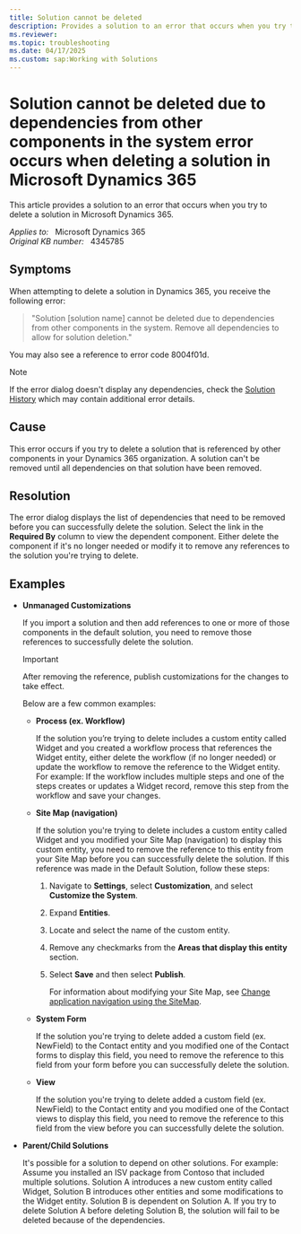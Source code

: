 ```yaml
---
title: Solution cannot be deleted
description: Provides a solution to an error that occurs when you try to delete a solution in Microsoft Dynamics 365.
ms.reviewer: 
ms.topic: troubleshooting
ms.date: 04/17/2025
ms.custom: sap:Working with Solutions
---
```

# Solution cannot be deleted due to dependencies from other components in the system error occurs when deleting a solution in Microsoft Dynamics 365

This article provides a solution to an error that occurs when you try to delete a solution in Microsoft Dynamics 365.

_Applies to:_ &nbsp; Microsoft Dynamics 365  
_Original KB number:_ &nbsp; 4345785

## Symptoms

When attempting to delete a solution in Dynamics 365, you receive the following error:

> "Solution [solution name] cannot be deleted due to dependencies from other components in the system. Remove all dependencies to allow for solution deletion."

You may also see a reference to error code 8004f01d.

> [!NOTE]
> If the error dialog doesn't display any dependencies, check the [Solution History](/powerapps/maker/common-data-service/solution-history) which may contain additional error details.

## Cause

This error occurs if you try to delete a solution that is referenced by other components in your Dynamics 365 organization. A solution can't be removed until all dependencies on that solution have been removed.

## Resolution

The error dialog displays the list of dependencies that need to be removed before you can successfully delete the solution. Select the link in the **Required By** column to view the dependent component. Either delete the component if it's no longer needed or modify it to remove any references to the solution you're trying to delete.

## Examples

- **Unmanaged Customizations**

    If you import a solution and then add references to one or more of those components in the default solution, you need to remove those references to successfully delete the solution.

    > [!IMPORTANT]
    > After removing the reference, publish customizations for the changes to take effect.

    Below are a few common examples:

  - **Process (ex. Workflow)**

    If the solution you’re trying to delete includes a custom entity called Widget and you created a workflow process that references the Widget entity, either delete the workflow (if no longer needed) or update the workflow to remove the reference to the Widget entity. For example: If the workflow includes multiple steps and one of the steps creates or updates a Widget record, remove this step from the workflow and save your changes.

  - **Site Map (navigation)**

    If the solution you're trying to delete includes a custom entity called Widget and you modified your Site Map (navigation) to display this custom entity, you need to remove the reference to this entity from your Site Map before you can successfully delete the solution. If this reference was made in the Default Solution, follow these steps:

    1. Navigate to **Settings**, select **Customization**, and select **Customize the System**.
    2. Expand **Entities**.
    3. Locate and select the name of the custom entity.
    4. Remove any checkmarks from the **Areas that display this entity** section.
    5. Select **Save** and then select **Publish**.

        For information about modifying your Site Map, see [Change application navigation using the SiteMap](/dynamics365/customerengagement/on-premises/developer/customize-dev/change-application-navigation-using-sitemap).

  - **System Form**

    If the solution you're trying to delete added a custom field (ex. NewField) to the Contact entity and you modified one of the Contact forms to display this field, you need to remove the reference to this field from your form before you can successfully delete the solution.

  - **View**

    If the solution you're trying to delete added a custom field (ex. NewField) to the Contact entity and you modified one of the Contact views to display this field, you need to remove the reference to this field from the view before you can successfully delete the solution.

- **Parent/Child Solutions**

    It's possible for a solution to depend on other solutions. For example: Assume you installed an ISV package from Contoso that included multiple solutions. Solution A introduces a new custom entity called Widget, Solution B introduces other entities and some modifications to the Widget entity. Solution B is dependent on Solution A. If you try to delete Solution A before deleting Solution B, the solution will fail to be deleted because of the dependencies.
